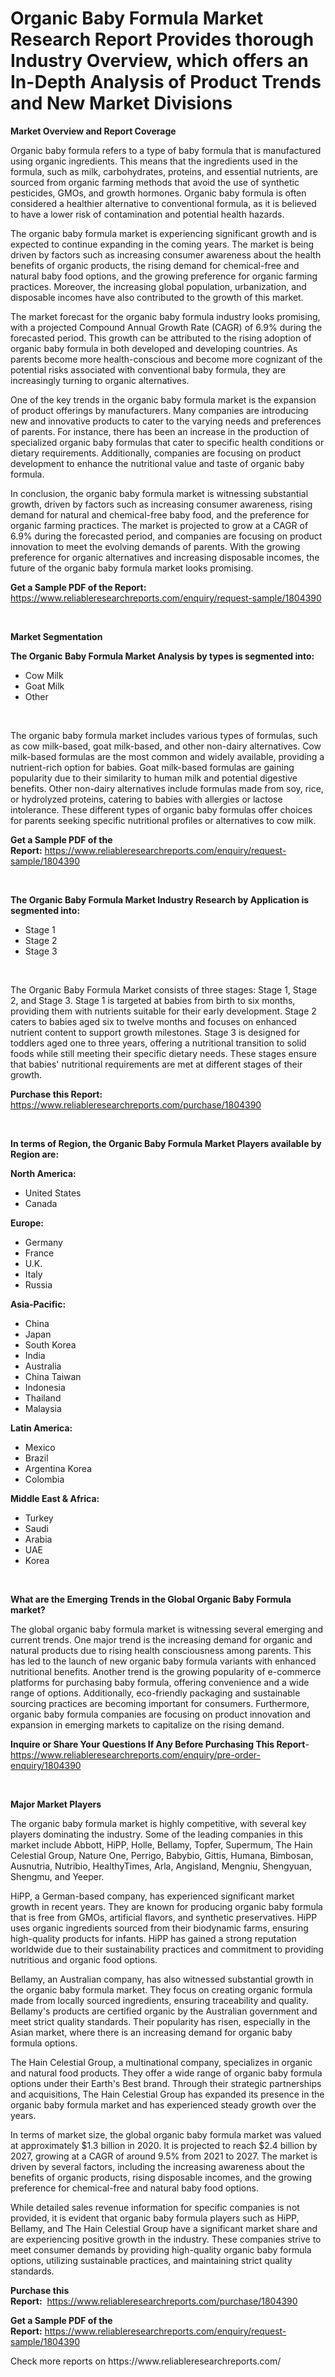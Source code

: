 <p><h1>Organic Baby Formula Market Research Report Provides thorough Industry Overview, which offers an In-Depth Analysis of Product Trends and New Market Divisions</h1></p><p><strong>Market Overview and Report Coverage</strong></p>
<p><p>Organic baby formula refers to a type of baby formula that is manufactured using organic ingredients. This means that the ingredients used in the formula, such as milk, carbohydrates, proteins, and essential nutrients, are sourced from organic farming methods that avoid the use of synthetic pesticides, GMOs, and growth hormones. Organic baby formula is often considered a healthier alternative to conventional formula, as it is believed to have a lower risk of contamination and potential health hazards.</p><p>The organic baby formula market is experiencing significant growth and is expected to continue expanding in the coming years. The market is being driven by factors such as increasing consumer awareness about the health benefits of organic products, the rising demand for chemical-free and natural baby food options, and the growing preference for organic farming practices. Moreover, the increasing global population, urbanization, and disposable incomes have also contributed to the growth of this market.</p><p>The market forecast for the organic baby formula industry looks promising, with a projected Compound Annual Growth Rate (CAGR) of 6.9% during the forecasted period. This growth can be attributed to the rising adoption of organic baby formula in both developed and developing countries. As parents become more health-conscious and become more cognizant of the potential risks associated with conventional baby formula, they are increasingly turning to organic alternatives.</p><p>One of the key trends in the organic baby formula market is the expansion of product offerings by manufacturers. Many companies are introducing new and innovative products to cater to the varying needs and preferences of parents. For instance, there has been an increase in the production of specialized organic baby formulas that cater to specific health conditions or dietary requirements. Additionally, companies are focusing on product development to enhance the nutritional value and taste of organic baby formula.</p><p>In conclusion, the organic baby formula market is witnessing substantial growth, driven by factors such as increasing consumer awareness, rising demand for natural and chemical-free baby food, and the preference for organic farming practices. The market is projected to grow at a CAGR of 6.9% during the forecasted period, and companies are focusing on product innovation to meet the evolving demands of parents. With the growing preference for organic alternatives and increasing disposable incomes, the future of the organic baby formula market looks promising.</p></p>
<p><strong>Get a Sample PDF of the Report:</strong> <a href="https://www.reliableresearchreports.com/enquiry/request-sample/1804390">https://www.reliableresearchreports.com/enquiry/request-sample/1804390</a></p>
<p>&nbsp;</p>
<p><strong>Market Segmentation</strong></p>
<p><strong>The Organic Baby Formula Market Analysis by types is segmented into:</strong></p>
<p><ul><li>Cow Milk</li><li>Goat Milk</li><li>Other</li></ul></p>
<p>&nbsp;</p>
<p><p>The organic baby formula market includes various types of formulas, such as cow milk-based, goat milk-based, and other non-dairy alternatives. Cow milk-based formulas are the most common and widely available, providing a nutrient-rich option for babies. Goat milk-based formulas are gaining popularity due to their similarity to human milk and potential digestive benefits. Other non-dairy alternatives include formulas made from soy, rice, or hydrolyzed proteins, catering to babies with allergies or lactose intolerance. These different types of organic baby formulas offer choices for parents seeking specific nutritional profiles or alternatives to cow milk.</p></p>
<p><strong>Get a Sample PDF of the Report:</strong>&nbsp;<a href="https://www.reliableresearchreports.com/enquiry/request-sample/1804390">https://www.reliableresearchreports.com/enquiry/request-sample/1804390</a></p>
<p>&nbsp;</p>
<p><strong>The Organic Baby Formula Market Industry Research by Application is segmented into:</strong></p>
<p><ul><li>Stage 1</li><li>Stage 2</li><li>Stage 3</li></ul></p>
<p>&nbsp;</p>
<p><p>The Organic Baby Formula Market consists of three stages: Stage 1, Stage 2, and Stage 3. Stage 1 is targeted at babies from birth to six months, providing them with nutrients suitable for their early development. Stage 2 caters to babies aged six to twelve months and focuses on enhanced nutrient content to support growth milestones. Stage 3 is designed for toddlers aged one to three years, offering a nutritional transition to solid foods while still meeting their specific dietary needs. These stages ensure that babies' nutritional requirements are met at different stages of their growth.</p></p>
<p><strong>Purchase this Report:</strong>&nbsp; <a href="https://www.reliableresearchreports.com/purchase/1804390">https://www.reliableresearchreports.com/purchase/1804390</a></p>
<p>&nbsp;</p>
<p><strong>In terms of Region, the Organic Baby Formula Market Players available by Region are:</strong></p>
<p>
    <p> <strong> North America: </strong>
        <ul>
            <li>United States</li>
            <li>Canada</li>
        </ul>
        </p> 
    <p> <strong> Europe: </strong>
        <ul>
            <li>Germany</li>
            <li>France</li>
            <li>U.K.</li>
            <li>Italy</li>
            <li>Russia</li>
        </ul>
        </p> 
    <p> <strong> Asia-Pacific: </strong>
        <ul>
            <li>China</li>
            <li>Japan</li>
            <li>South Korea</li>
            <li>India</li>
            <li>Australia</li>
            <li>China Taiwan</li>
            <li>Indonesia</li>
            <li>Thailand</li>
            <li>Malaysia</li>
        </ul>
        </p> 
    <p> <strong> Latin America: </strong>
        <ul>
            <li>Mexico</li>
            <li>Brazil</li>
            <li>Argentina Korea</li>
            <li>Colombia</li>
        </ul>
        </p> 
    <p> <strong> Middle East & Africa: </strong>
        <ul>
            <li>Turkey</li>
            <li>Saudi</li>
            <li>Arabia</li>
            <li>UAE</li>
            <li>Korea</li>
        </ul>
    </p>
    </p>
<p>&nbsp;</p>
<p><strong>What are the Emerging Trends in the Global Organic Baby Formula market?</strong></p>
<p><p>The global organic baby formula market is witnessing several emerging and current trends. One major trend is the increasing demand for organic and natural products due to rising health consciousness among parents. This has led to the launch of new organic baby formula variants with enhanced nutritional benefits. Another trend is the growing popularity of e-commerce platforms for purchasing baby formula, offering convenience and a wide range of options. Additionally, eco-friendly packaging and sustainable sourcing practices are becoming important for consumers. Furthermore, organic baby formula companies are focusing on product innovation and expansion in emerging markets to capitalize on the rising demand.</p></p>
<p><strong>Inquire or Share Your Questions If Any Before Purchasing This Report</strong>- <a href="https://www.reliableresearchreports.com/enquiry/pre-order-enquiry/1804390">https://www.reliableresearchreports.com/enquiry/pre-order-enquiry/1804390</a></p>
<p>&nbsp;</p>
<p><strong>Major Market Players</strong></p>
<p><p>The organic baby formula market is highly competitive, with several key players dominating the industry. Some of the leading companies in this market include Abbott, HiPP, Holle, Bellamy, Topfer, Supermum, The Hain Celestial Group, Nature One, Perrigo, Babybio, Gittis, Humana, Bimbosan, Ausnutria, Nutribio, HealthyTimes, Arla, Angisland, Mengniu, Shengyuan, Shengmu, and Yeeper.</p><p>HiPP, a German-based company, has experienced significant market growth in recent years. They are known for producing organic baby formula that is free from GMOs, artificial flavors, and synthetic preservatives. HiPP uses organic ingredients sourced from their biodynamic farms, ensuring high-quality products for infants. HiPP has gained a strong reputation worldwide due to their sustainability practices and commitment to providing nutritious and organic food options.</p><p>Bellamy, an Australian company, has also witnessed substantial growth in the organic baby formula market. They focus on creating organic formula made from locally sourced ingredients, ensuring traceability and quality. Bellamy's products are certified organic by the Australian government and meet strict quality standards. Their popularity has risen, especially in the Asian market, where there is an increasing demand for organic baby formula options.</p><p>The Hain Celestial Group, a multinational company, specializes in organic and natural food products. They offer a wide range of organic baby formula options under their Earth's Best brand. Through their strategic partnerships and acquisitions, The Hain Celestial Group has expanded its presence in the organic baby formula market and has experienced steady growth over the years.</p><p>In terms of market size, the global organic baby formula market was valued at approximately $1.3 billion in 2020. It is projected to reach $2.4 billion by 2027, growing at a CAGR of around 9.5% from 2021 to 2027. The market is driven by several factors, including the increasing awareness about the benefits of organic products, rising disposable incomes, and the growing preference for chemical-free and natural baby food options.</p><p>While detailed sales revenue information for specific companies is not provided, it is evident that organic baby formula players such as HiPP, Bellamy, and The Hain Celestial Group have a significant market share and are experiencing positive growth in the industry. These companies strive to meet consumer demands by providing high-quality organic baby formula options, utilizing sustainable practices, and maintaining strict quality standards.</p></p>
<p><strong>Purchase this Report:</strong>&nbsp;&nbsp;<a href="https://www.reliableresearchreports.com/purchase/1804390">https://www.reliableresearchreports.com/purchase/1804390</a></p>
<p></p>
<p><strong>Get a Sample PDF of the Report:</strong>&nbsp;<a href="https://www.reliableresearchreports.com/enquiry/request-sample/1804390">https://www.reliableresearchreports.com/enquiry/request-sample/1804390</a></p>
<p>Check more reports on https://www.reliableresearchreports.com/</p>
